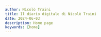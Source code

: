 ```yaml
---
author: Nicolò Traini
title: Il diario digitale di Nicolò Traini
date: 2024-06-03
description: Home page
keywords: [home]
---
```

